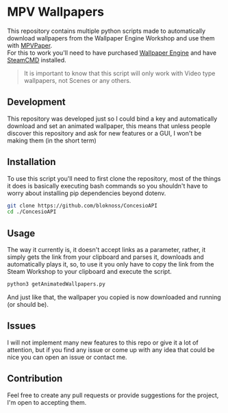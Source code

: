 # MPV Wallpapers

This repository contains multiple python scripts made to automatically download wallpapers from the Wallpaper Engine Workshop and use them with [MPVPaper](https://github.com/GhostNaN/mpvpaper).  
 For this to work you'll need to have purchased [Wallpaper Engine](https://store.steampowered.com/app/431960/Wallpaper_Engine/) and have [SteamCMD](https://developer.valvesoftware.com/wiki/SteamCMD) installed.

> It is important to know that this script will only work with Video type wallpapers, not Scenes or any others.

## Development
This repository was developed just so I could bind a key and automatically download and set an animated wallpaper, this means that unless people discover this repository and ask for new features or a GUI, I won't be making them (in the short term)

## Installation
To use this script you'll need to first clone the repository, most of the things it does is basically executing bash commands so you shouldn't have to worry about installing pip dependencies beyond dotenv.
```bash
git clone https://github.com/bloknoss/ConcesioAPI
cd ./ConcesioAPI
```
## Usage
The way it currently is, it doesn't accept links as a parameter, rather, it simply gets the link from your clipboard and parses it, downloads and automatically plays it, so, to use it you only have to copy the link from the Steam Workshop to your clipboard and execute the script.
```bash
python3 getAnimatedWallpapers.py
```
And just like that, the wallpaper you copied is now downloaded and running (or should be).

## Issues
I will not implement many new features to this repo or give it a lot of attention, but if you find any issue or come up with any idea that could be nice you can open an issue or contact me.

## Contribution
Feel free to create any pull requests or provide suggestions for the project, I'm open to accepting them.